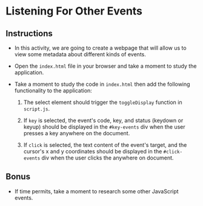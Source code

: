 # Listening For Other Events

## Instructions

- In this activity, we are going to create a webpage that will allow us to view some metadata about different kinds of events.

- Open the `index.html` file in your browser and take a moment to study the application.

- Take a moment to study the code in `index.html` then add the following functionality to the application:

  1. The select element should trigger the `toggleDisplay` function in `script.js`.

  2. If `key` is selected, the event's code, key, and status (keydown or keyup) should be displayed in the `#key-events` div when the user presses a key anywhere on the document.

  3. If `click` is selected, the text content of the event's target, and the cursor's x and y coordinates should be displayed in the `#click-events` div when the user clicks the anywhere on document.

## Bonus

- If time permits, take a moment to research some other JavaScript events.
